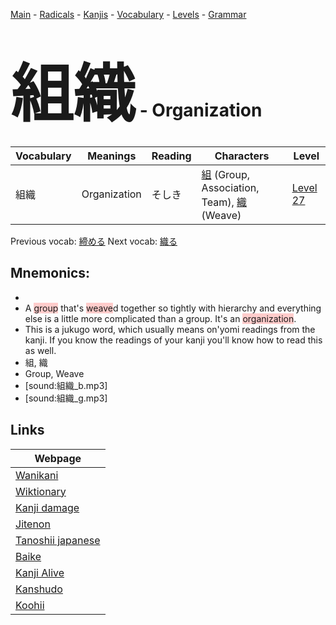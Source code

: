 <style> bigfont {font-size: 100px}</style>
[Main](../README.md) -
[Radicals](../radicals.md) -
[Kanjis](../kanjis.md) -
[Vocabulary](../vocabulary.md) -
[Levels](../levels.md) -
[Grammar](../grammar.md)
# <bigfont> 組織</bigfont> - Organization 

| Vocabulary | Meanings | Reading | Characters | Level |
| --- | --- | --- | --- | --- |
| 組織 | Organization | そしき |  [組](../kanjis/組.md) (Group, Association, Team), [織](../kanjis/織.md) (Weave) | [Level 27](../levels/wk_level27.md) |

Previous vocab: [締める](締める.md) Next vocab: [織る](織る.md) 

## Mnemonics:

* 
* A <span style="background-color:#ffcccb"> group</span> that's <span style="background-color:#ffcccb"> weave</span>d together so tightly with hierarchy and everything else is a little more complicated than a group. It's an <span style="background-color:#ffcccb"> organization</span>.
* This is a jukugo word, which usually means on'yomi readings from the kanji. If you know the readings of your kanji you'll know how to read this as well.
* 組, 織
* Group, Weave
* [sound:組織_b.mp3]
* [sound:組織_g.mp3]


## Links 

| Webpage |
| --- |
| [Wanikani          ](https://www.wanikani.com/kanji/組織) |
| [Wiktionary        ](https://en.wiktionary.org/wiki/組織) |
| [Kanji damage      ](http://www.kanjidamage.com/kanji/search?utf8=✓&q=組織) |
| [Jitenon           ](https://jitenon.com/kanji/組織) |
| [Tanoshii japanese ](https://www.tanoshiijapanese.com/dictionary/kanji.cfm?k=組織) |
| [Baike             ](https://baike.baidu.com/item/組織) |
| [Kanji Alive       ](https://app.kanjialive.com/組織) |
| [Kanshudo          ](https://www.kanshudo.com/searchmn?q=組織) |
| [Koohii            ](https://kanji.koohii.com/study/kanji/組織) |
